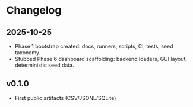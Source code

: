 # Changelog

## 2025-10-25
- Phase 1 bootstrap created: docs, runners, scripts, CI, tests, seed taxonomy.
- Stubbed Phase 6 dashboard scaffolding: backend loaders, GUI layout, deterministic seed data.

## v0.1.0
- First public artifacts (CSV/JSONL/SQLite)
